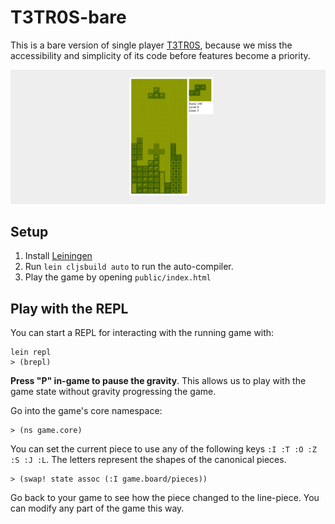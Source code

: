 # T3TR0S-bare

This is a bare version of single player
[T3TR0S](http://github.com/imalooney/t3tr0s), because we miss the accessibility
and simplicity of its code before features become a priority.

![screen](screen.png)

## Setup

1. Install [Leiningen](http://leiningen.org)
1. Run `lein cljsbuild auto` to run the auto-compiler.
1. Play the game by opening `public/index.html`

## Play with the REPL

You can start a REPL for interacting with the running game with:

```
lein repl
> (brepl)
```

__Press "P" in-game to pause the gravity__.  This allows us to play with the
game state without gravity progressing the game.

Go into the game's core namespace:

```
> (ns game.core)
```

You can set the current piece to use any of the following keys `:I :T :O :Z :S
:J :L`.  The letters represent the shapes of the canonical pieces.

```
> (swap! state assoc (:I game.board/pieces))
```

Go back to your game to see how the piece changed to the line-piece.  You can
modify any part of the game this way.
